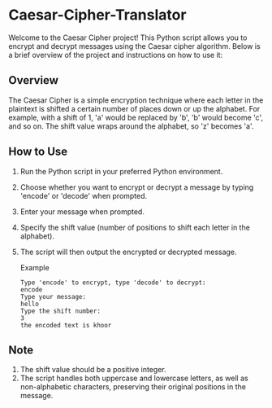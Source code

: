 # Caesar-Cipher-Translator

Welcome to the Caesar Cipher project! This Python script allows you to encrypt and decrypt messages using the Caesar cipher algorithm. Below is a brief overview of the project and instructions on how to use it:

## Overview
The Caesar Cipher is a simple encryption technique where each letter in the plaintext is shifted a certain number of places down or up the alphabet. For example, with a shift of 1, 'a' would be replaced by 'b', 'b' would become 'c', and so on. The shift value wraps around the alphabet, so 'z' becomes 'a'.

## How to Use
1. Run the Python script in your preferred Python environment.
2. Choose whether you want to encrypt or decrypt a message by typing 'encode' or 'decode' when prompted.
3. Enter your message when prompted.
3. Specify the shift value (number of positions to shift each letter in the alphabet).
4. The script will then output the encrypted or decrypted message.
     
   Example

       Type 'encode' to encrypt, type 'decode' to decrypt:
       encode
       Type your message:
       hello
       Type the shift number:
       3
       the encoded text is khoor
    
## Note
1. The shift value should be a positive integer.
2. The script handles both uppercase and lowercase letters, as well as non-alphabetic characters, preserving their original positions in the message.
